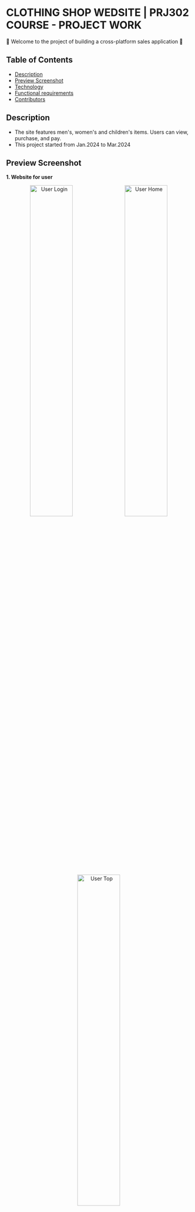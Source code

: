 # CLOTHING SHOP WEDSITE | PRJ302 COURSE - PROJECT WORK

:wave: Welcome to the project of building a cross-platform sales application :wave:


## Table of Contents

- [Description](#description)
- [Preview Screenshot](#preview-screenshot)
- [Technology](#technology)
- [Functional requirements](#functional-requirements)
- [Contributors](#contributors)


## Description

- The site features men's, women's and children's items. Users can view, purchase, and pay.
- This project started from Jan.2024 to Mar.2024


## Preview Screenshot

**1. Website for user**

<div align="center">
  <img src="https://github.com/tienmanh16/clothing-shop-wedsite/blob/main/UI/Home.png" alt="User Login" width="48%"></img> &nbsp;&nbsp; <img src="https://github.com/tienmanh16/clothing-shop-wedsite/blob/main/UI/Trend.png" alt="User Home" width="48%"></img> &nbsp;&nbsp; <img src="https://github.com/tienmanh16/clothing-shop-wedsite/blob/main/UI/User_login.png" alt="User Top" width="48%"></img> &nbsp;&nbsp; <img src="https://github.com/tienmanh16/clothing-shop-wedsite/blob/main/UI/List.png" alt="User Top Chart" width="48%"></img>
</div>

**2. Website for admin**

<div align="center">
  <img src="https://github.com/tienmanh16/clothing-shop-wedsite/blob/main/UI/Admin.png" alt="User Login" width="98%"></img>
</div>
  

## Technology

**1. Frontend**
  - HTML, CSS, JavaScript

**2. Backend**
  - JSP/Servlet

**3. Database**
  - Microsoft SQL Server - a relational model database server produced by Microsoft

**4. Tool**
  - Visual Studio 2022
  - Apache NetBeans
  - Draw.io for ERD Diagram
  - Visual Paradigm 
  - Microsoft SQL Server Management Studio 18 
  

## Functional requirements

**1. User:**
- [ ] Sign up, log in, log out.
- [ ] Edit personal information.
- [ ] View products.
- [ ] Add products to cart.
- [ ] Cart modifications.
- [ ] Purchase and payment.

**2. Admin:**
- [ ] Log in, log out. 
- [ ] Manage customers, orders, and products. 
- [ ] Revenue management.
- [ ] Add - delete - edit information of products.


## Contributors

**1. Mentors:**
- Lecturer - Mentor: Phan Dang Cau

**2. Members:**
- [Nguyen Manh Tien](https://github.com/tienmanh16) - HE172825 - **Full-Stack Developer**


&copy;Copyright by tienmanh16.

